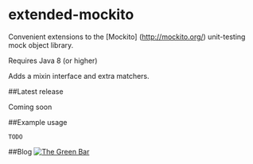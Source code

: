 # extended-mockito
Convenient extensions to the [Mockito] (http://mockito.org/) unit-testing mock object library.

Requires Java 8 (or higher)

Adds a mixin interface and extra matchers.

##Latest release

Coming soon

##Example usage 
```
TODO

```
		

##Blog
[![The Green Bar](https://img.shields.io/badge/My_Blog:-The_Green_Bar-brightgreen.svg)](https://thegreenbar.wordpress.com/)
